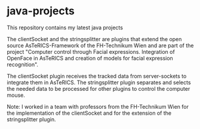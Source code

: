 # java-projects
This repository contains my latest java projects

The clientSocket and the stringsplitter are plugins that extend the open source AsTeRICS-Framework of the FH-Technikum Wien and are part of the project "Computer control through Facial expressions. Integration of OpenFace in AsTeRICS and creation of models for facial expression recognition".

The clientSocket plugin receives the tracked data from server-sockets to integrate them in AsTeRICS. 
The stringsplitter plugin separates and selects the needed data to be processed for other plugins to control the computer mouse. 

Note: I worked in a team with professors from the FH-Technikum Wien for the implementation of the clientSocket and for the extension of the stringsplitter plugin.
